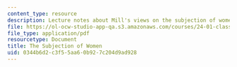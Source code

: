 ```yaml
---
content_type: resource
description: Lecture notes about Mill's views on the subjection of women.
file: https://ol-ocw-studio-app-qa.s3.amazonaws.com/courses/24-01-classics-of-western-philosophy-spring-2016/0344b6d2c3f55aa60b927c204d9ad928_MIT24_01S16_SES22.pdf
file_type: application/pdf
resourcetype: Document
title: The Subjection of Women
uid: 0344b6d2-c3f5-5aa6-0b92-7c204d9ad928
---
```

